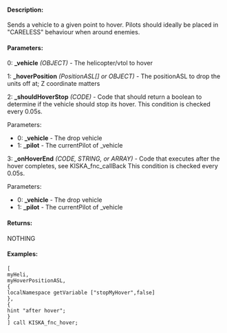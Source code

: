 #### Description:
Sends a vehicle to a given point to hover. Pilots should ideally be placed in "CARELESS" behaviour when around enemies.

#### Parameters:
0: **_vehicle** *(OBJECT)* - The helicopter/vtol to hover

1: **_hoverPosition** *(PositionASL[] or OBJECT)* - The positionASL to drop the units off at; Z coordinatematters

2: **_shouldHoverStop** *(CODE)* - Code that should return a boolean to determine if the vehicle should stop its hover.This condition is checked every 0.05s.Parameters:- 0: **_vehicle** - The drop vehicle- 1: **_pilot** - The currentPilot of _vehicle

3: **_onHoverEnd** *(CODE, STRING, or ARRAY)* - Code that executes after the hover completes, see KISKA_fnc_callBackThis condition is checked every 0.05s.Parameters:- 0: **_vehicle** - The drop vehicle- 1: **_pilot** - The currentPilot of _vehicle

#### Returns:
NOTHING

#### Examples:
```sqf
[
myHeli,
myHoverPositionASL,
{
localNamespace getVariable ["stopMyHover",false]
},
{
hint "after hover";
}
] call KISKA_fnc_hover;
```


